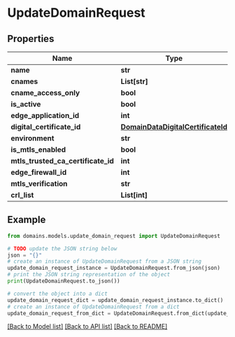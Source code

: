# UpdateDomainRequest


## Properties

Name | Type | Description | Notes
------------ | ------------- | ------------- | -------------
**name** | **str** |  | [optional] 
**cnames** | **List[str]** |  | [optional] 
**cname_access_only** | **bool** |  | [optional] 
**is_active** | **bool** |  | [optional] 
**edge_application_id** | **int** |  | [optional] 
**digital_certificate_id** | [**DomainDataDigitalCertificateId**](DomainDataDigitalCertificateId.md) |  | [optional] 
**environment** | **str** |  | [optional] 
**is_mtls_enabled** | **bool** |  | [optional] 
**mtls_trusted_ca_certificate_id** | **int** |  | [optional] 
**edge_firewall_id** | **int** |  | [optional] 
**mtls_verification** | **str** |  | [optional] 
**crl_list** | **List[int]** |  | [optional] 

## Example

```python
from domains.models.update_domain_request import UpdateDomainRequest

# TODO update the JSON string below
json = "{}"
# create an instance of UpdateDomainRequest from a JSON string
update_domain_request_instance = UpdateDomainRequest.from_json(json)
# print the JSON string representation of the object
print(UpdateDomainRequest.to_json())

# convert the object into a dict
update_domain_request_dict = update_domain_request_instance.to_dict()
# create an instance of UpdateDomainRequest from a dict
update_domain_request_from_dict = UpdateDomainRequest.from_dict(update_domain_request_dict)
```
[[Back to Model list]](../README.md#documentation-for-models) [[Back to API list]](../README.md#documentation-for-api-endpoints) [[Back to README]](../README.md)


